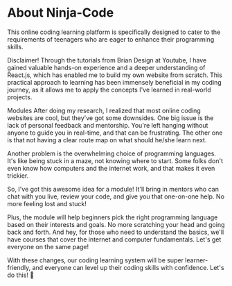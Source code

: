# About Ninja-Code
This online coding learning platform is specifically designed to cater to the requirements of teenagers who are eager to enhance their programming skills. 

Disclaimer!
Through the tutorials from Brian Design at Youtube, I have gained valuable hands-on experience and a deeper understanding of React.js, which has enabled me to build my own website from scratch. This practical approach to learning has been immensely beneficial in my coding journey, as it allows me to apply the concepts I've learned in real-world projects. 

Modules
After doing my research, I realized that most online coding websites are cool, but they've got some downsides. One big issue is the lack of personal feedback and mentorship. You're left hanging without anyone to guide you in real-time, and that can be frustrating. The other one is that not having a clear route map on what should he/she learn next.

Another problem is the overwhelming choice of programming languages. It's like being stuck in a maze, not knowing where to start. Some folks don't even know how computers and the internet work, and that makes it even trickier.

So, I've got this awesome idea for a module! It'll bring in mentors who can chat with you live, review your code, and give you that one-on-one help. No more feeling lost and stuck!

Plus, the module will help beginners pick the right programming language based on their interests and goals. No more scratching your head and going back and forth. And hey, for those who need to understand the basics, we'll have courses that cover the internet and computer fundamentals. Let's get everyone on the same page!

With these changes, our coding learning system will be super learner-friendly, and everyone can level up their coding skills with confidence. Let's do this! 🚀
